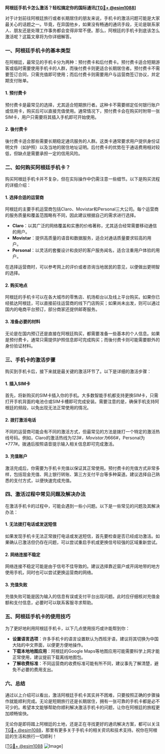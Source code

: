 **阿根廷手机卡怎么激活？轻松搞定你的国际通讯[[TG💪+ @esim1088](https://t.me/s/esim1088)]**

对于计划前往阿根廷旅行或者长期居住的朋友来说，手机卡的激活问题可能是大家最关心的话题之一。毕竟，在异国他乡，如果没有畅通的通讯手段，无论是联系家人、朋友还是处理工作事务都会变得非常不便。那么，阿根廷的手机卡到底该怎么激活呢？这篇文章将为你详细解答。

### 一、阿根廷手机卡的基本类型

在阿根廷，最常见的手机卡分为两种：预付费卡和后付费卡。预付费卡适合短期游客或临时需要使用手机卡的人群，而後付费卡则更适合长期居住者。预付费卡不需要签订合同，只需充值即可使用；而后付费卡则需要用户与运营商签订协议，并定期支付账单。

#### 1. 预付费卡
预付费卡是最常见的选择，尤其适合短期旅行者。这种卡不需要绑定任何银行账户或信用卡，购买后可以直接充值使用。通常情况下，预付费卡会在购买时附带一张SIM卡，用户只需要将其插入手机即可开始使用。

#### 2. 後付费卡
後付费卡适合那些需要长期稳定通讯服务的人群。这类卡通常要求用户提供身份证明文件（如护照）以及当地的居住地址证明。后付费卡的优势在于通话费用相对较低，但缺点是需要承担一定的信用风险。

### 二、如何购买阿根廷手机卡？

购买阿根廷手机卡并不复杂，但在实际操作中仍需注意一些细节。以下是购买流程的详细介绍：

#### 1. 选择合适的运营商
阿根廷的主要手机运营商包括Claro、Movistar和Personal三大公司。每个运营商的服务质量和覆盖范围略有不同，因此建议根据自己的需求进行选择。

- **Claro**：以其广泛的网络覆盖和实惠的价格著称，尤其适合经常需要移动通信的用户。
- **Movistar**：提供高质量的语音和数据服务，适合对通话质量要求较高的用户。
- **Personal**：以灵活的套餐设计和良好的客户服务闻名，适合注重用户体验的用户。

在选择运营商时，可以参考网上的评价或者咨询当地居民的意见，以便做出更明智的选择。

#### 2. 购买地点
阿根廷的手机卡可以在各大城市的零售店、机场柜台以及线上平台购买。如果你已经抵达阿根廷，可以直接前往运营商的线下门店购买；如果尚未出发，则可以通过国内的电商平台预订，部分商家还提供邮寄服务。

#### 3. 准备必要的材料
无论是在国内预订还是直接在阿根廷购买，都需要准备一些基本的个人信息。如果是预付费卡，通常只需提供护照信息即可完成购买；而後付费卡则可能需要额外的身份验证材料。

### 三、手机卡的激活步骤

购买到手机卡后，接下来就是最关键的激活环节了。以下是详细的激活步骤：

#### 1. 插入SIM卡
首先，将新购买的SIM卡插入你的手机。大多数智能手机都支持更换SIM卡，只需打开手机背面的电池仓或SIM卡槽即可完成安装。需要注意的是，确保手机支持阿根廷的频段，以免出现无法正常使用的情况。

#### 2. 拨打激活电话
不同的运营商可能会有不同的激活方式，但最常见的方法是拨打一个特定的激活热线号码。例如，Claro的激活热线为*123#，Movistar为*666#，Personal为*777#。拨通后按照语音提示输入相关信息即可完成激活。

#### 3. 充值账户
激活完成后，你需要为手机卡充值以保证其正常使用。预付费卡的充值方式非常多样，包括现金充值、网上银行转账、第三方支付平台等多种渠道。建议选择自己熟悉的支付方式，以便快速完成充值。

### 四、激活过程中常见问题及解决办法

在激活手机卡的过程中，可能会遇到一些小问题。以下是一些常见的问题及其解决办法：

#### 1. 无法拨打电话或发送短信
如果发现手机卡无法正常拨打电话或发送短信，首先要检查是否已经成功激活。如果确认已激活但仍存在问题，可以尝试重启手机或更换信号较强的区域重新尝试。

#### 2. 网络连接不稳定
网络连接不稳定可能是由于信号不佳导致的。建议选择靠近窗户或开阔地带的地方使用手机，同时也可以尝试更换运营商的网络。

#### 3. 充值失败
充值失败可能是因为输入的信息有误或支付平台出现问题。此时应仔细核对充值金额和支付信息，必要时可以联系客服寻求帮助。

### 五、阿根廷手机卡的使用技巧

为了更好地利用阿根廷手机卡，以下几点使用技巧或许能帮到你：

- **设置语言选项**：许多手机卡的语言设置默认为西班牙语，建议将其切换为中国大陆的中文界面，以便更方便地操作。
- **下载本地地图应用**：阿根廷的Google Maps等地图应用可能需要科学上网才能正常使用，建议提前下载离线地图包。
- **了解收费标准**：不同运营商的收费标准可能有所不同，建议事先了解清楚，避免不必要的费用支出。

### 六、总结

通过以上介绍可以看出，激活阿根廷手机卡其实并不困难，只要按照正确的步骤操作就能顺利完成。无论是短期旅行还是长期居住，拥有一张可靠的手机卡都是必不可少的。希望本文能够帮助你顺利解决激活手机卡的问题，让你在阿根廷的旅程更加顺畅愉快。

无论你是即将踏上阿根廷的土地，还是正在寻找更好的通讯解决方案，都可以关注[TG💪+ @esim1088](https://t.me/s/esim1088)，那里有更多关于手机卡的相关资讯和技术支持。祝你在阿根廷的生活和旅行一切顺利！

[[TG💪+ @esim1088](https://t.me/s/esim1088) ![Image](https://i.postimg.cc/4NQfJmqS/Snipaste-2025-05-13-00-14-12.png)]